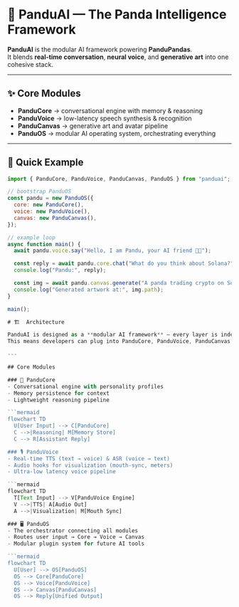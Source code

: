 # 🐼 PanduAI — The Panda Intelligence Framework

**PanduAI** is the modular AI framework powering **PanduPandas**.  
It blends **real-time conversation**, **neural voice**, and **generative art** into one cohesive stack.  

---

## ✨ Core Modules

- **PanduCore** → conversational engine with memory & reasoning  
- **PanduVoice** → low-latency speech synthesis & recognition  
- **PanduCanvas** → generative art and avatar pipeline  
- **PanduOS** → modular AI operating system, orchestrating everything  

---

## 🚀 Quick Example

```js
import { PanduCore, PanduVoice, PanduCanvas, PanduOS } from "panduai";

// bootstrap PanduOS
const pandu = new PanduOS({
  core: new PanduCore(),
  voice: new PanduVoice(),
  canvas: new PanduCanvas(),
});

// example loop
async function main() {
  await pandu.voice.say("Hello, I am Pandu, your AI friend 🐼✨");

  const reply = await pandu.core.chat("What do you think about Solana?");
  console.log("Pandu:", reply);

  const img = await pandu.canvas.generate("A panda trading crypto on Solana");
  console.log("Generated artwork at:", img.path);
}

main();

# 🏗  Architecture

PanduAI is designed as a **modular AI framework** — every layer is independent but composable.  
This means developers can plug into PanduCore, PanduVoice, PanduCanvas, or PanduOS without needing the full stack.

---

## Core Modules

### 🐼 PanduCore
- Conversational engine with personality profiles  
- Memory persistence for context  
- Lightweight reasoning pipeline  

```mermaid
flowchart TD
  U[User Input] --> C[PanduCore]
  C -->|Reasoning| M[Memory Store]
  C --> R[Assistant Reply]

### 🎙 PanduVoice
- Real-time TTS (text → voice) & ASR (voice → text)
- Audio hooks for visualization (mouth-sync, meters)
- Ultra-low latency voice pipeline

```mermaid
flowchart TD
  T[Text Input] --> V[PanduVoice Engine]
  V -->|TTS| A[Audio Out]
  A -->|Visualization| M[Mouth Sync]

### 🖥 PanduOS
- The orchestrator connecting all modules
- Routes user input → Core → Voice → Canvas
- Modular plugin system for future AI tools

```mermaid
flowchart TD
  U[User] --> OS[PanduOS]
  OS --> Core[PanduCore]
  OS --> Voice[PanduVoice]
  OS --> Canvas[PanduCanvas]
  OS --> Reply[Unified Output]





